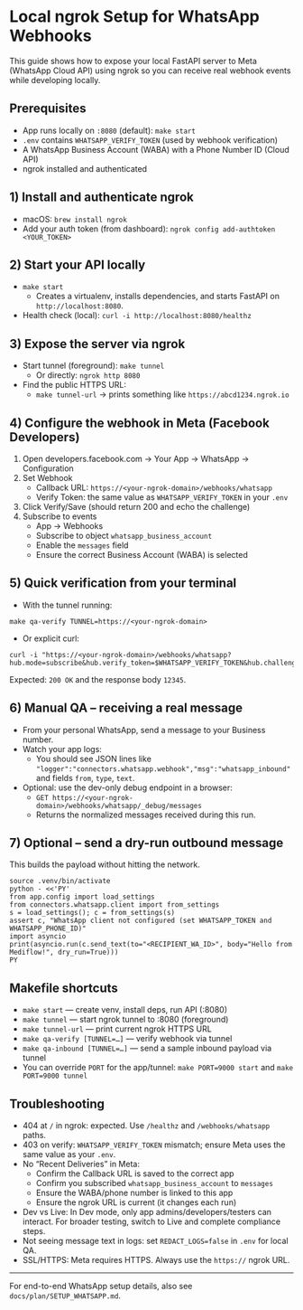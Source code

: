 # Local ngrok Setup for WhatsApp Webhooks

This guide shows how to expose your local FastAPI server to Meta (WhatsApp Cloud API) using ngrok so you can receive real webhook events while developing locally.

## Prerequisites
- App runs locally on `:8080` (default): `make start`
- `.env` contains `WHATSAPP_VERIFY_TOKEN` (used by webhook verification)
- A WhatsApp Business Account (WABA) with a Phone Number ID (Cloud API)
- ngrok installed and authenticated

## 1) Install and authenticate ngrok
- macOS: `brew install ngrok`
- Add your auth token (from dashboard): `ngrok config add-authtoken <YOUR_TOKEN>`

## 2) Start your API locally
- `make start`
  - Creates a virtualenv, installs dependencies, and starts FastAPI on `http://localhost:8080`.
- Health check (local): `curl -i http://localhost:8080/healthz`

## 3) Expose the server via ngrok
- Start tunnel (foreground): `make tunnel`
  - Or directly: `ngrok http 8080`
- Find the public HTTPS URL:
  - `make tunnel-url` → prints something like `https://abcd1234.ngrok.io`

## 4) Configure the webhook in Meta (Facebook Developers)
1. Open developers.facebook.com → Your App → WhatsApp → Configuration
2. Set Webhook
   - Callback URL: `https://<your-ngrok-domain>/webhooks/whatsapp`
   - Verify Token: the same value as `WHATSAPP_VERIFY_TOKEN` in your `.env`
3. Click Verify/Save (should return 200 and echo the challenge)
4. Subscribe to events
   - App → Webhooks
   - Subscribe to object `whatsapp_business_account`
   - Enable the `messages` field
   - Ensure the correct Business Account (WABA) is selected

## 5) Quick verification from your terminal
- With the tunnel running:
```
make qa-verify TUNNEL=https://<your-ngrok-domain>
```
- Or explicit curl:
```
curl -i "https://<your-ngrok-domain>/webhooks/whatsapp?hub.mode=subscribe&hub.verify_token=$WHATSAPP_VERIFY_TOKEN&hub.challenge=12345"
```
Expected: `200 OK` and the response body `12345`.

## 6) Manual QA – receiving a real message
- From your personal WhatsApp, send a message to your Business number.
- Watch your app logs:
  - You should see JSON lines like `"logger":"connectors.whatsapp.webhook","msg":"whatsapp_inbound"` and fields `from`, `type`, `text`.
- Optional: use the dev-only debug endpoint in a browser:
  - `GET https://<your-ngrok-domain>/webhooks/whatsapp/_debug/messages`
  - Returns the normalized messages received during this run.

## 7) Optional – send a dry-run outbound message
This builds the payload without hitting the network.
```
source .venv/bin/activate
python - <<'PY'
from app.config import load_settings
from connectors.whatsapp.client import from_settings
s = load_settings(); c = from_settings(s)
assert c, "WhatsApp client not configured (set WHATSAPP_TOKEN and WHATSAPP_PHONE_ID)"
import asyncio
print(asyncio.run(c.send_text(to="<RECIPIENT_WA_ID>", body="Hello from Mediflow!", dry_run=True)))
PY
```

## Makefile shortcuts
- `make start` — create venv, install deps, run API (:8080)
- `make tunnel` — start ngrok tunnel to :8080 (foreground)
- `make tunnel-url` — print current ngrok HTTPS URL
- `make qa-verify [TUNNEL=…]` — verify webhook via tunnel
- `make qa-inbound [TUNNEL=…]` — send a sample inbound payload via tunnel
- You can override `PORT` for the app/tunnel: `make PORT=9000 start` and `make PORT=9000 tunnel`

## Troubleshooting
- 404 at `/` in ngrok: expected. Use `/healthz` and `/webhooks/whatsapp` paths.
- 403 on verify: `WHATSAPP_VERIFY_TOKEN` mismatch; ensure Meta uses the same value as your `.env`.
- No “Recent Deliveries” in Meta:
  - Confirm the Callback URL is saved to the correct app
  - Confirm you subscribed `whatsapp_business_account` to `messages`
  - Ensure the WABA/phone number is linked to this app
  - Ensure the ngrok URL is current (it changes each run)
- Dev vs Live: In Dev mode, only app admins/developers/testers can interact. For broader testing, switch to Live and complete compliance steps.
- Not seeing message text in logs: set `REDACT_LOGS=false` in `.env` for local QA.
- SSL/HTTPS: Meta requires HTTPS. Always use the `https://` ngrok URL.

---
For end-to-end WhatsApp setup details, also see `docs/plan/SETUP_WHATSAPP.md`.

